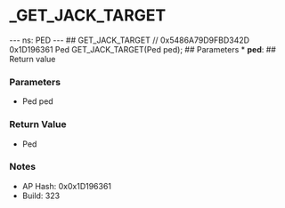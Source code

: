 # _GET_JACK_TARGET

--- ns: PED --- ## GET_JACK_TARGET  // 0x5486A79D9FBD342D 0x1D196361 Ped GET_JACK_TARGET(Ped ped);   ## Parameters * **ped**:  ## Return value

### Parameters
* Ped ped

### Return Value
* Ped

### Notes
* AP Hash: 0x0x1D196361
* Build: 323

